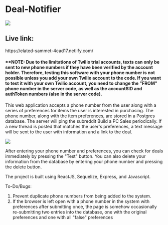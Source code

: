 # Deal-Notifier


<img src="https://i.imgur.com/sCKcGiD.png"> 


<h2>Live link:</h2> https://elated-sammet-4cad17.netlify.com/

<h4>**NOTE: Due to the limitations of Twilio trial accounts, texts can only be sent to new phone numbers if they have been verified by the account holder. Therefore, testing this software with your phone number is not possible unless you add your own Twilio account to the code. If you want to test it with your own Twilio account, you need to change the "FROM" phone number in the server code, as well as the accountSID and authToken numbers (also in the server code).</h3>

This web application accepts a phone number from the user along with a series of preferences for items the user is interested in purchasing. The phone number, along with the item preferences, are stored in a Postgres database. The server will ping the subreddit Build a PC Sales periodically. If a new thread is posted that matches the user's preferences, a text message will be sent to the user with information and a link to the deal. 

<img src="https://i.imgur.com/2VopPwz.png">

After entering your phone number and preferences, you can check for deals immediately by pressing the "Test" button. You can also delete your information from the database by entering your phone number and pressing the delete button. 

The project is built using ReactJS, Sequelize, Express, and Javascript. 

To-Do/Bugs: 
1. Prevent duplicate phone numbers from being added to the system.
2. If the browser is left open with a phone number in the system with preferences after submitting once, the page is somehow occasionally re-submitting two entries into the database, one with the original preferences and one with all "false" preferences
